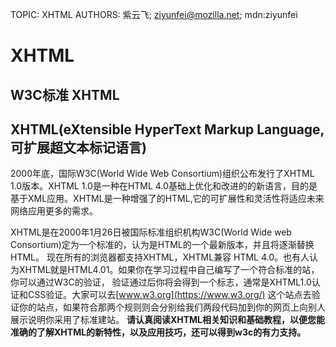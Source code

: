 TOPIC: XHTML
AUTHORS: 紫云飞; ziyunfei@mozilla.net; mdn:ziyunfei

# XHTML

## W3C标准 XHTML

## XHTML(eXtensible HyperText Markup Language,可扩展超文本标记语言)

2000年底，国际W3C(World Wide Web Consortium)组织公布发行了XHTML 1.0版本。XHTML 1.0是一种在HTML 4.0基础上优化和改进的的新语言，目的是基于XML应用。XHTML是一种增强了的HTML,它的可扩展性和灵活性将适应未来网络应用更多的需求。

XHTML是在2000年1月26日被国际标准组织机构W3C(World Wide web Consortium)定为一个标准的，认为是HTML的一个最新版本，并且将逐渐替换HTML。
现在所有的浏览器都支持XHTML，XHTML兼容 HTML 4.0。也有人认为XHTML就是HTML4.01。如果你在学习过程中自己编写了一个符合标准的站，你可以通过W3C的验证，
验证通过后你将会得到一个标志，通常是XHTML1.0认证和CSS验证。大家可以去[www.w3.org](https://www.w3.org/) 这个站点去验证你的站点，如果符合那两个规则则会分别给我们两段代码加到你的网页上向别人展示说明你采用了标准建站。
**请认真阅读XHTML相关知识和基础教程，以便您能准确的了解XHTML的新特性，以及应用技巧，还可以得到w3c的有力支持。**
